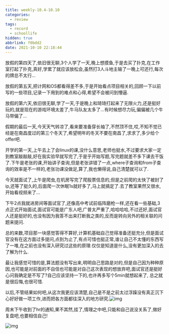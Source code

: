 ```yaml
---
title: weekly-10.4-10.10
categories:
  - review
tags:
  - record
  - schoollife
hidden: true
abbrlink: f0bdd2
date: 2021-10-10 22:18:44
---
```


放假的第四天了,依旧很无聊,3个人学了一天,晚上想摸鱼,于是去买了扑克,在工作室打起了扑克,真好,学累了就应该放松会,虽然打3人斗地主输了一晚上可还行,每次的牌总不太行...

放假的第五天,把计网和OS都看得差不多,于是开始看点项目相关的,回顾一下以前写的一些项目,记录一下用到的难点和心得,希望不会被问到懵逼.

放假的第六天,依旧很无聊,学了一天,于是晚上和琦琦打起来了无限火力,还是挺好玩的,就是现在的游戏环境太差了,牛马队友太多了...有时候想尽力玩,偏偏被几个牛马带偏了...

假期的最后一天,今天天气转凉了,看来要准备穿长袖了,不然顶不住,哎,不知不觉已经是在南昌度过的第三个冬天了,希望明年的冬天不要在南昌了,求求了,多少给个offer吧.

开学的第一天,上午去上了会linux的课,没什么意思,老师也挺水,不过要求大家一定到教室敲敲敲,好在我实验早就写完了,于是乎开始写题,写完题就差不多下课去干饭了.下午是老张的课,开始讲子查询,但是老张讲错了一点,where子查询和from子查询的效率是不一样的,老张功课没做足,算了,我也懒得说,自己清楚就可以了.

今天就面试了,上午是爬虫,在机房写完了爬股票信息的,但是之前爬的太快了被封了ip,还等了挺久的,后面爬一次休眠1s就好多了,马上就搞定了.去了教室果然又很水,开始看视频来了...

下午2点我就进房间等面试官了,还像高中考试前临阵磨枪一样,还在看一些基础,3点正式开始面试,面试官可能是广东人吧,广普太严重了,哈哈哈哈,不过还好,面试官人还是挺好的,也没有因为我答不出来打断我之类的,反而是转向另外的相关联的问题来提问.

总的来数,项目那一块感觉答得不算好,计算机基础自己觉得准备还挺充分,但是面试官没有在这方面过多提问,点到为止了,有点可惜也挺正常,谁让自己不太懂的东西写了一堆,在之前也没有深入研究过这些的原理.仅仅是知道是什么,没有更加深入的去了解为什么.

最让我感觉可惜的是,算法题没有写出来,明明自己思路是对的,但是自己因为种种原因,也可能是对前面的不自信也可能是对自己这次表现的想放弃吧,面试官还是挺好心问我确定是不写了?自己应该坚持一下的,也许再多写个5min就想起来了, 总之就是很后悔,也很可惜.

以后,不管结果如何吧,从这次我更应该清楚,自己是不是之前太过浮躁没有真正沉下心好好做一项工作,进而把各方面都往深入的地方研究.![img](https://gitee.com/cao_ziqiang/img/raw/master/20211011114307.jpg)

周末下午收到了hr的通知,果不其然,挂了,情理之中吧,只能和自己说没关系了,做好复盘吧,也要相信自己!

![img](https://gitee.com/cao_ziqiang/img/raw/master/20211011114414.jpg)

